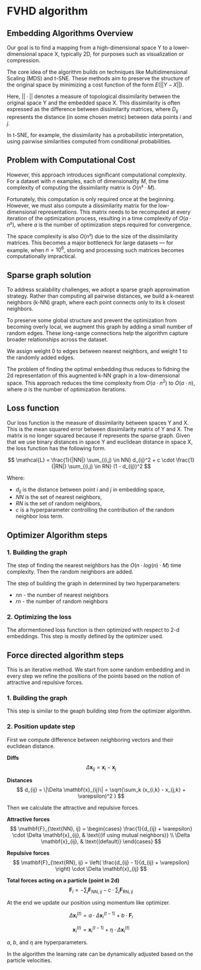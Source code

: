 # FVHD algorithm

## Embedding Algorithms Overview

Our goal is to find a mapping from a high-dimensional space Y to a lower-dimensional space X, typically 2D, for purposes such as visualization or compression.

The core idea of the algorithm builds on techniques like Multidimensional Scaling (MDS) and t-SNE. These methods aim to preserve the structure of the original space by minimizing a cost function of the form $E(||Y − X||)$.

Here, $||·||$ denotes a measure of topological dissimilarity between the original space Y and the embedded space X. This dissimilarity is often expressed as the difference between dissimilarity matrices, where $D_{ij}$ represents the distance (in some chosen metric) between data points $i$ and $j$.

In t-SNE, for example, the dissimilarity has a probabilistic interpretation, using pairwise similarities computed from conditional probabilities.

## Problem with Computational Cost

However, this approach introduces significant computational complexity. For a dataset with $n$ examples, each of dimensionality $M$, the time complexity of computing the dissimilarity matrix is $O(n² · M)$.

Fortunately, this computation is only required once at the beginning. However, we must also compute a dissimilarity matrix for the low-dimensional representations. This matrix needs to be recomputed at every iteration of the optimization process, resulting in a time complexity of $O(a · n²)$, where $a$ is the number of optimization steps required for convergence.

The space complexity is also $O(n²)$ due to the size of the dissimilarity matrices. This becomes a major bottleneck for large datasets — for example, when $n = 10^6$, storing and processing such matrices becomes computationally impractical.

## Sparse graph solution

To address scalability challenges, we adopt a sparse graph approximation strategy. Rather than computing all pairwise distances, we build a k-nearest neighbors (k-NN) graph, where each point connects only to its k closest neighbors.

To preserve some global structure and prevent the optimization from becoming overly local, we augment this graph by adding a small number of random edges. These long-range connections help the algorithm capture broader relationships across the dataset.

We assign weight 0 to edges between nearest neighbors, and weight 1 to the randomly added edges.

The problem of finding the optimal embedding thus reduces to fidning the 2d representation of this augmented k-NN graph in a low-dimensional space. This approach reduces the time complexity from $O(a \cdot n^2)$ to $O(a \cdot n)$, where $a$ is the number of optimization iterations.

## Loss function

Our loss function is the measure of dissimilarity between spaces Y and X. This is the mean squared error between dissimilarity matrix of Y and X. The matrix is no longer squared because if represents the sparse graph. Given that we use binary distances in space Y and euclidean distance in space X, the loss function has the following form.

$$
\mathcal{L} = \frac{1}{|NN|} \sum_{(i,j) \in NN} d_{ij}^2 + c \cdot \frac{1}{|RN|} \sum_{(i,j) \in RN} (1 - d_{ij})^2
$$

Where:

- $d_{ij}$ is the distance between point $i$ and $j$ in embedding space,
- $NN$ is the set of nearest neighbors,
- $RN$ is the set of random neighbors,
- $c$ is a hyperparameter controlling the contribution of the random neighbor loss term.

## Optimizer Algorithm steps

### 1. Building the graph

The step of finding the nearest neighbors has the $O(n \cdot log(n) \cdot M)$ time complexity. Then the random neighbors are added.

The step of building the graph in determined by two hyperparameters:

- $nn$ - the number of nearest neighbors
- $rn$ - the number of random neighbors

### 2. Optimizing the loss

The aformentioned loss function is then optimized with respect to 2-d embeddings. This step is mostly defined by the optimizer used.


## Force directed algorithm steps

This is an iterative method. We start from some random embedding and in every step we refine the positions of the points based on the notion of attractive and repulsive forces. 

### 1. Building the graph

This step is similar to the geaph building step from the optimizer algorithm.

### 2. Position update step

First we compute difference between neighboring vectors and their euclidean distance.

**Diffs**
$$
\Delta \mathbf{x}_{ij} = \mathbf{x}_i - \mathbf{x}_j
$$

**Distances**
$$
d_{ij} = \|\Delta \mathbf{x}_{ij}\| = \sqrt{\sum_k (x_{i,k} - x_{j,k} + \varepsilon)^2 }
$$

Then we calculate the attractive and repulsive forces.


**Attractive forces**
$$
\mathbf{F}_{\text{NN}, ij} = 
\begin{cases}
\frac{1}{d_{ij} + \varepsilon} \cdot \Delta \mathbf{x}_{ij}, & \text{(if using mutual neighbors)} \\
\Delta \mathbf{x}_{ij}, & \text{(default)}
\end{cases}
$$

**Repulsive forces**
$$
\mathbf{F}_{\text{RN}, ij} = \left( \frac{d_{ij} - 1}{d_{ij} + \varepsilon} \right) \cdot \Delta \mathbf{x}_{ij}
$$

**Total forces acting on a particle (point in 2d)**
$$
\mathbf{F}_i = -\sum_j \mathbf{F}_{\text{NN}, ij} - c \cdot \sum_j \mathbf{F}_{\text{RN}, ij}
$$


At the end we update our position using momentum like optimizer.

$$
\Delta \mathbf{x}_i^{(t)} = a \cdot \Delta \mathbf{x}_i^{(t-1)} + b \cdot \mathbf{F}_i
$$

$$
\mathbf{x}_i^{(t)} = \mathbf{x}_i^{(t-1)} + \eta \cdot \Delta \mathbf{x}_i^{(t)}
$$

$a$, $b$, and $\eta$  are hyperparameters.

In the algorithm the learning rate can be dynamically adjusted based on the particle velocities.
